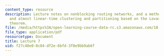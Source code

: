 ```yaml
---
content_type: resource
description: Lecture notes on nonblocking routing networks, and a method for local
  and almost linear-time clustering and partitioning based on the Lovasz-Simonovits
  theorem.
file: /media/https%3A/open-learning-course-data-rc.s3.amazonaws.com/18-409-topics-in-theoretical-computer-science-an-algorithmists-toolkit-fall-2009/f27c40e00c04df2e6bfd3f8e9bb9ab6f_MIT18_409F09_scribe7.pdf
file_type: application/pdf
resourcetype: Document
title: Lecture 7
uid: f27c40e0-0c04-df2e-6bfd-3f8e9bb9ab6f
---
```

